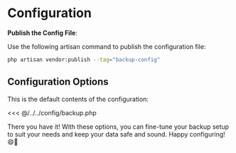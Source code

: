 # Configuration

**Publish the Config File**:

Use the following artisan command to publish the configuration file:

```sh
php artisan vendor:publish --tag="backup-config"
```

## Configuration Options

This is the default contents of the configuration:

<<< @/../../config/backup.php

There you have it! With these options, you can fine-tune your backup setup to suit your needs and keep your data safe and sound. Happy configuring! 😄🚀

